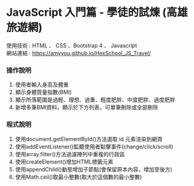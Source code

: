 # JavaScript 入門篇 - 學徒的試煉 (高雄旅遊網)

使用技術 : HTML 、 CSS 、Bootstrap 4 、 Javascript         
網站連結 : https://amyyou.github.io/HexSchool_JS_Travel/

### 操作說明
1. 使用者輸入身高及體重
2. 顯示身體質量指數(BMI)
3. 顯示所落範圍是過輕、理想、過重、輕度肥胖、中度肥胖、過度肥胖
4. 新增多筆BMI資料，顯示於下方列表，可單筆刪除或全部刪除

### 程式說明
1. 使用document.getElementById()方法選取 id 元素渲染到網頁
2. 使用addEventListener()監聽使用者點擊事件(change/click/scroll)
3. 使用array.filter()方法過濾陣列中重複的行政區
4. 使用createElement()增加HTML標籤元素
5. 使用appendChild()動態增加子節點(會保留原本內容，增加至後方)
6. 使用Math.ceil()取最小整數(取大於這個數的最小整數)

